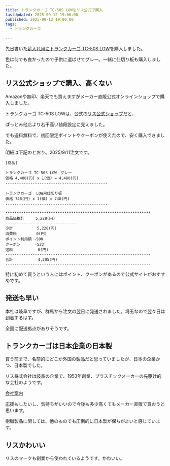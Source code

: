 ```yaml
---
title: トランクカーゴ TC-50S LOWをリス公式で購入
lastUpdated: 2025-09-12 19:00:00
published: 2025-09-12 19:00:00
tags:
  - トランクカーゴ
  
---
```

先日書いた[薪入れ用にトランクカーゴ TC-50S LOW](/takibi/2025-09-maki-ireni-nayamu.md)を購入しました。

色は何でも良かったので子供に選ばせてグレー。一緒に仕切り板も購入しました。

## リス公式ショップで購入、高くない

Amazonや無印、楽天でも買えますがメーカー直販公式オンラインショップで購入しました。

トランクカーゴ TC-50S LOWは、公式の[リス公式ショップ](https://www.risu-shop.jp/c/storage/17802-6)だと、

ぱっとみ他店より若干高い値段設定に見えました。

でも送料無料で、初回限定ポイントやクーポンが使えたので、安く購入できました。

明細は下記のとおり。2025/9/11注文です。

```
[商品]

トランクカーゴ TC-50S LOW　グレー　
価格 4,480(円) x 1(個) = 4,480(円)
---------------------------------------------　　　

トランクカーゴ  LOW用仕切り板　　
価格 748(円) x 1(個) = 748(円)
---------------------------------------------　　　

****************************************************************
商品価格計     5,228(円)
--------------------------------
小計　         5,228(円)
消費税　       0(円)
ポイント利用額 -500
クーポン　　   -523
送料           0(円)
----------------------------------------------------------------
合計           4,205(円)
----------------------------------------------------------------
```

特に初めて買うという人にはポイント、クーポンがあるので公式サイトがおすすめです。

## 発送も早い

本社は岐阜ですが、群馬から注文の翌日に発送されました。埼玉なので翌々日は到着するはず。

全国に配送拠点がありそうです。


## トランクカーゴは日本企業の日本製

買う前まで、名前的にどこか外国の製品だと思っていましたが、日本の企業かつ、日本製でした。

リス株式会社は岐阜の企業で、1953年創業、プラスチックメーカーの先駆け的な会社のようです。

[会社案内](https://www.risu-shop.jp/f/company)

応援もしたいし、気持ちがいいので今後も多少高くてもメーカー直販で買おうと思います。

樹脂製品に関しては、他のものでも圧倒的に日本製が保ちがよいと感じています。

## リスかわいい

リスのマークも創業から使われているようです。かわいい。

